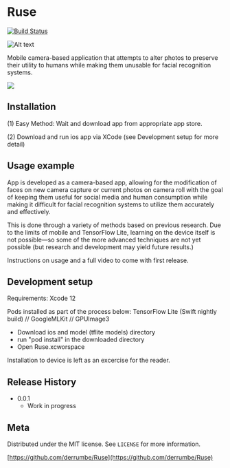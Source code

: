 # Ruse



[![Build Status][travis-image]][travis-url]<space><space>


![Alt text](https://irisar.com/Ruse/Ruse180.png)


Mobile camera-based application that attempts to alter photos to preserve their utility to humans while making them unusable for facial recognition systems.








![](header.png)

## Installation

(1) Easy Method: Wait and download app from appropriate app store. 

(2) Download and run ios app via XCode (see Development setup for more detail)


## Usage example

App is developed as a camera-based app, allowing for the modification of faces on new camera capture or current photos on camera roll with the goal of keeping them useful for social media and human consumption while making it difficult for facial recognition systems to utilize them accurately and effectively.

This is done through a variety of methods based on previous research. Due to the limits of mobile and TensorFlow Lite, learning on the device itself is not possible—so some of the more advanced techniques are not yet possible (but research and development may yield future results.)

Instructions on usage and a full video to come with first release.

## Development setup

Requirements: Xcode 12 

Pods installed as part of the process below: TensorFlow Lite (Swift nightly build) // GoogleMLKit // GPUImage3

- Download ios and model (tflite models) directory
- run "pod install" in the downloaded directory
- Open Ruse.xcworspace


Installation to device is left as an excercise for the reader.

## Release History
* 0.0.1
    * Work in progress

## Meta 


Distributed under the MIT license. See ``LICENSE`` for more information.

[https://github.com/derrumbe/Ruse](https://github.com/derrumbe/Ruse)



<!-- Markdown link & img dfn's -->
[travis-image]: https://travis-ci.com/derrumbe/Ruse.svg?branch=master
[travis-url]: https://travis-ci.com/derrumbe/Ruse/
[wiki]: https://github.com/derrumbe/Ruse/wiki
